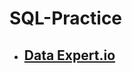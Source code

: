 # SQL-Practice

- ## [Data Expert.io](https://github.com/AzeemAzamTarar/SQL-Practice/tree/main/Data%20Expert.io)
